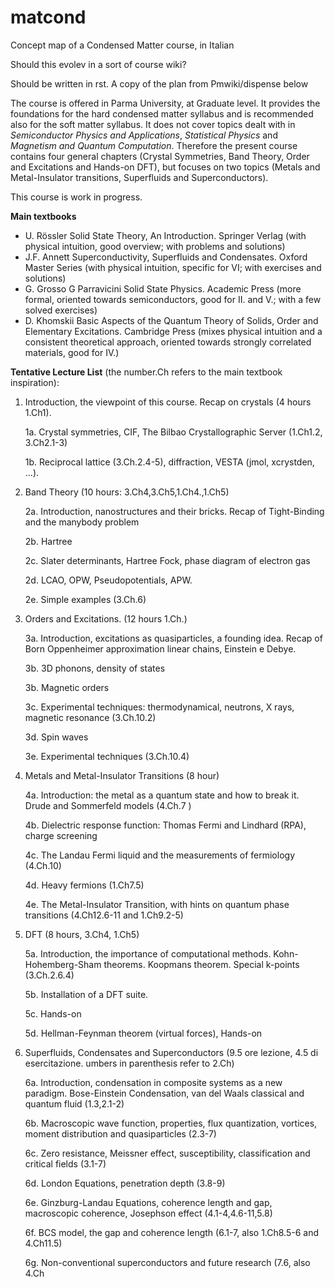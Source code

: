# matcond
Concept map of a Condensed Matter course, in Italian

Should this evolev in a sort of course wiki?

Should be written in rst. A copy of the plan from Pmwiki/dispense below

The course is offered in Parma University, at Graduate level. It provides the foundations for the hard condensed matter syllabus and is recommended also for the soft matter syllabus. It does not cover topics dealt with in  *Semiconductor Physics and Applications*, *Statistical Physics* and *Magnetism and Quantum Computation*. Therefore the present course contains four general chapters (Crystal Symmetries, Band Theory, Order and Excitations and Hands-on DFT), but focuses on two 
topics (Metals and Metal-Insulator transitions, Superfluids and Superconductors).

This course is work in progress. 

**Main textbooks**
* U. Rössler  Solid State Theory, An Introduction. Springer Verlag (with physical intuition, good overview; with problems and solutions)
* J.F. Annett  Superconductivity, Superfluids and Condensates. Oxford Master Series (with physical intuition, specific for VI; with exercises and solutions)
* G. Grosso G Parravicini Solid State Physics. Academic Press (more formal, oriented towards semiconductors, good for II. and V.;  with a few solved exercises)
* D. Khomskii Basic Aspects of the Quantum Theory of Solids, Order and Elementary Excitations. Cambridge Press  (mixes physical intuition and a consistent theoretical approach, oriented towards strongly correlated materials, good for IV.)

**Tentative Lecture List** (the number.Ch refers to the main textbook inspiration):

1. Introduction, the viewpoint of this course. Recap on crystals (4 hours 1.Ch1).

   1a. Crystal symmetries, CIF, The Bilbao Crystallographic Server (1.Ch1.2, 3.Ch2.1-3)

   1b. Reciprocal lattice (3.Ch.2.4-5), diffraction, VESTA (jmol, xcrystden, ...).

2. Band Theory (10 hours: 3.Ch4,3.Ch5,1.Ch4.,1.Ch5)

   2a. Introduction, nanostructures and their bricks. Recap of Tight-Binding and the manybody problem

   2b.  Hartree

   2c. Slater determinants, Hartree Fock, phase diagram of electron gas

   2d. LCAO, OPW, Pseudopotentials, APW.

   2e. Simple examples (3.Ch.6)

3. Orders and Excitations. (12 hours 1.Ch.)

   3a. Introduction, excitations as quasiparticles, a founding idea. Recap of Born Oppenheimer approximation linear chains, Einstein e Debye.

   3b. 3D phonons, density of states

   3b. Magnetic orders 

   3c. Experimental techniques: thermodynamical, neutrons, X rays, magnetic resonance (3.Ch.10.2)

   3d. Spin waves 

   3e. Experimental techniques  (3.Ch.10.4)

4. Metals and Metal-Insulator Transitions (8 hour)

   4a. Introduction: the metal as a quantum state and how to break it. Drude and Sommerfeld models (4.Ch.7 )

   4b. Dielectric response function: Thomas Fermi and Lindhard (RPA), charge screening

   4c. The Landau Fermi liquid and the measurements of fermiology (4.Ch.10)

   4d. Heavy fermions (1.Ch7.5)

   4e. The Metal-Insulator Transition, with hints on quantum phase transitions (4.Ch12.6-11 and 1.Ch9.2-5)

5. DFT (8 hours, 3.Ch4, 1.Ch5)

   5a. Introduction, the importance of computational methods. Kohn-Hohemberg-Sham theorems. Koopmans theorem. Special k-points (3.Ch.2.6.4)

   5b. Installation of a DFT suite.

   5c. Hands-on

   5d. Hellman-Feynman theorem (virtual forces), Hands-on

6. Superfluids, Condensates and Superconductors (9.5 ore lezione, 4.5 di esercitazione. umbers in parenthesis refer to 2.Ch)

   6a. Introduction, condensation in composite systems as a new paradigm. Bose-Einstein Condensation, van del Waals classical and quantum fluid (1.3,2.1-2)

   6b. Macroscopic wave function, properties, flux quantization, vortices, moment distribution and quasiparticles (2.3-7)

   6c. Zero resistance, Meissner effect, susceptibility, classification and critical fields (3.1-7)

   6d. London Equations, penetration depth (3.8-9)

   6e. Ginzburg-Landau Equations, coherence length and gap, macroscopic coherence, Josephson effect (4.1-4,4.6-11,5.8)

   6f. BCS model, the gap and coherence length (6.1-7, also 1.Ch8.5-6 and 4.Ch11.5)

   6g. Non-conventional superconductors and future research (7.6, also 4.Ch
